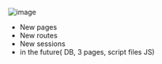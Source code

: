 ![image](https://github.com/Anastas18/Flask_w/assets/111641537/5c918892-ef0c-41f8-ae94-4f78a1658967)
- New pages
- New routes
- New sessions
- in the future( DB, 3 pages, script files JS)
